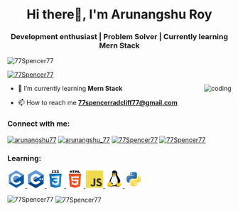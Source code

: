 
<h1 align="center">Hi there👋, I'm Arunangshu Roy</h1>
<h3 align="center">Development enthusiast | Problem Solver | Currently learning Mern Stack</h3>

<p align="left"> <img src="https://komarev.com/ghpvc/?username=77Spencer77&label=Profile%20views&color=0e75b6&style=flat" alt="77Spencer77" /> </p>

<p align="left"> <a href="https://github.com/ryo-ma/github-profile-trophy"><img src="https://github-profile-trophy.vercel.app/?username=77Spencer77" alt="77Spencer77" /></a> </p>
<a><img align="right" src="https://giphy.com/embed/tsCK643lt1IqLHkmsw" alt="coding"/></a>

- 🌱 I’m currently learning **Mern Stack**

- 📫 How to reach me **77spencerradcliff77@gmail.com**

<h3 align="left">Connect with me:</h3>
<p align="left">
<a href="https://www.linkedin.com/in/arunangshu77/" target="blank"><img align="center" src="https://raw.githubusercontent.com/rahuldkjain/github-profile-readme-generator/master/src/images/icons/Social/linked-in-alt.svg" alt="arunangshu77" height="30" width="40" /></a>
<a href="https://instagram.com/arunangshu_77" target="blank"><img align="center" src="https://raw.githubusercontent.com/rahuldkjain/github-profile-readme-generator/master/src/images/icons/Social/instagram.svg" alt="arunangshu_77" height="30" width="40" /></a>
<a href="https://leetcode.com/arunangshu_77/" target="blank"><img align="center" src="https://raw.githubusercontent.com/rahuldkjain/github-profile-readme-generator/master/src/images/icons/Social/leetcode.svg" alt="77Spencer77" height="30" width="40" /></a>
 <a href="https://codeforces.com/profile/arunangshu_77" target="blank"><img align="center" src="https://raw.githubusercontent.com/rahuldkjain/github-profile-readme-generator/master/src/images/icons/Social/codeforces.svg" alt="77Spencer77" height="30" width="40" /></a>
</p>

<h3 align="left">Learning:</h3>
<p align="left"> <a href="https://www.cprogramming.com/" target="_blank"> <img src="https://raw.githubusercontent.com/devicons/devicon/master/icons/c/c-original.svg" alt="c" width="40" height="40"/> </a> <a href="https://www.w3schools.com/cpp/" target="_blank"> <img src="https://raw.githubusercontent.com/devicons/devicon/master/icons/cplusplus/cplusplus-original.svg" alt="cplusplus" width="40" height="40"/> </a> <a href="https://www.w3schools.com/css/" target="_blank"> <img src="https://raw.githubusercontent.com/devicons/devicon/master/icons/css3/css3-original-wordmark.svg" alt="css3" width="40" height="40"/> </a> <a href="https://www.w3.org/html/" target="_blank"> <img src="https://raw.githubusercontent.com/devicons/devicon/master/icons/html5/html5-original-wordmark.svg" alt="html5" width="40" height="40"/> </a> <a href="https://developer.mozilla.org/en-US/docs/Web/JavaScript" target="_blank"> <img src="https://raw.githubusercontent.com/devicons/devicon/master/icons/javascript/javascript-original.svg" alt="javascript" width="40" height="40"/> </a> <a href="https://www.linux.org/" target="_blank"> <img src="https://raw.githubusercontent.com/devicons/devicon/master/icons/linux/linux-original.svg" alt="linux" width="40" height="40"/> </a> <a href="https://www.python.org" target="_blank"> <img src="https://raw.githubusercontent.com/devicons/devicon/master/icons/python/python-original.svg" alt="python" width="40" height="40"/> </a> </p>

<p><img align="left" src="https://github-readme-stats.vercel.app/api/top-langs?username=77Spencer77&show_icons=true&locale=en&layout=compact" alt="77Spencer77" /></p>

<p>&nbsp;<img align="center" src="https://github-readme-stats.vercel.app/api?username=77Spencer77&show_icons=true&locale=en" alt="77Spencer77" /></p>
